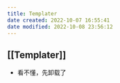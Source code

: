 ```yaml
---
title: Templater
date created: 2022-10-07 16:55:41
date modified: 2022-10-08 23:56:12
---
```

## [[Templater]]

- 看不懂，先卸载了
